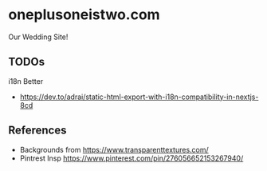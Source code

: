 # oneplusoneistwo.com
Our Wedding Site!

## TODOs
i18n Better
- https://dev.to/adrai/static-html-export-with-i18n-compatibility-in-nextjs-8cd


## References
- Backgrounds from https://www.transparenttextures.com/
- Pintrest Insp https://www.pinterest.com/pin/276056652153267940/
